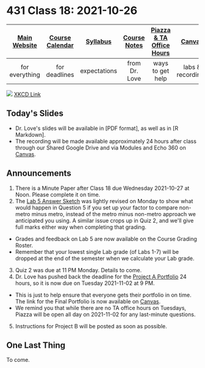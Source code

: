# 431 Class 18: 2021-10-26

[Main Website](https://thomaselove.github.io/431/) | [Course Calendar](https://thomaselove.github.io/431/calendar.html) | [Syllabus](https://thomaselove.github.io/431-2021-syllabus/) | [Course Notes](https://thomaselove.github.io/431-notes/) | [Piazza & TA Office Hours](https://thomaselove.github.io/431/contact.html) | [Canvas](https://canvas.case.edu) | [Data and Code](https://github.com/THOMASELOVE/431-data)
:-----------: | :--------------: | :----------: | :---------: | :-------------: | :-----------: | :------------:
for everything | for deadlines | expectations | from Dr. Love | ways to get help | labs & recordings | for downloads

![](https://imgs.xkcd.com/comics/clinical_trials.png) [XKCD Link](https://xkcd.com/2530)

## Today's Slides

- Dr. Love's slides will be available in [PDF format], as well as in [R Markdown]. 
- The recording will be made available approximately 24 hours after class through our Shared Google Drive and via Modules and Echo 360 on [Canvas](https://canvas.case.edu).

## Announcements

1. There is a Minute Paper after Class 18 due Wednesday 2021-10-27 at Noon. Please complete it on time.
2. The [Lab 5 Answer Sketch](https://github.com/THOMASELOVE/431-2021/tree/main/labs/lab05/sketch) was lightly revised on Monday to show what would happen in Question 5 if you set up your factor to compare non-metro minus metro, instead of the metro minus non-metro approach we anticipated you using. A similar issue crops up in Quiz 2, and we'll give full marks either way when completing that grading. 
  - Grades and feedback on Lab 5 are now available on the Course Grading Roster.
  - Remember that your lowest single Lab grade (of Labs 1-7) will be dropped at the end of the semester when we calculate your Lab grade.
3. Quiz 2 was due at 11 PM Monday. Details to come.
4. Dr. Love has pushed back the deadline for the [Project A Portfolio](https://thomaselove.github.io/431-2021-projectA/) 24 hours, so it is now due on Tuesday 2021-11-02 at 9 PM. 
  - This is just to help ensure that everyone gets their portfolio in on time. The link for the Final Portfolio is now available on [Canvas](https://canvas.case.edu).
  - We remind you that while there are no TA office hours on Tuesdays, Piazza will be open all day on 2021-11-02 for any last-minute questions.
5. Instructions for Project B will be posted as soon as possible.

## One Last Thing

To come.
